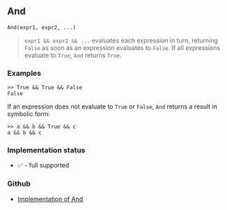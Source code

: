 ## And

```
And(expr1, expr2, ...) 
```

> `expr1 && expr2 && ...` evaluates each expression in turn, returning `False` as soon as an expression evaluates to `False`. If all expressions evaluate to `True`, `And` returns `True`.
 
### Examples

```
>> True && True && False
False
```

If an expression does not evaluate to `True` or `False`, `And` returns a result in symbolic form:

```
>> a && b && True && c
a && b && c
```






### Implementation status

* &#x2705; - full supported

### Github

* [Implementation of And](https://github.com/axkr/symja_android_library/blob/master/symja_android_library/matheclipse-core/src/main/java/org/matheclipse/core/builtin/BooleanFunctions.java#L677) 
